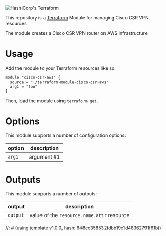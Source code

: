 ![HashiCorp's Terraform](https://cultivatedops-static.s3.amazonaws.com/thirdparty/terraform/logo-50.png)

This repository is a [Terraform](https://terraform.io/) Module for managing Cisco CSR VPN resources

The module creates a Cisco CSR VPN router on AWS Infrastructure

# Usage

Add the module to your Terraform resources like so:

```
module "cisco-csr-aws" {
  source = "./terraform-module-cisco-csr-aws"
  arg1 = "foo"
}
```

Then, load the module using `terraform get`.

# Options

This module supports a number of configuration options:

| option    | description |
|-----------|-|
| `arg1`    | argument #1 |

# Outputs

This module supports a number of outputs:

| output   | description |
|----------|-|
| `output` | value of the `resource.name.attr` resource  |

[//]: # (This file was generated by `yo terraform-module`)
[//]: # (using template v1.0.0, hash: 648cc358532fdbb19c1d48362791f61b))
